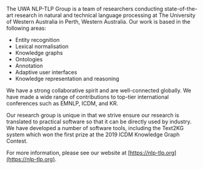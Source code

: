 The UWA NLP-TLP Group is a team of researchers conducting state-of-the-art research in natural and technical language processing at The University of Western Australia in Perth, Western Australia. Our work is based in the following areas:

- Entity recognition
- Lexical normalisation
- Knowledge graphs
- Ontologies
- Annotation
- Adaptive user interfaces
- Knowledge representation and reasoning

We have a strong collaborative spirit and are well-connected globally. We have made a wide range of contributions to top-tier international conferences such as EMNLP, ICDM, and KR.

Our research group is unique in that we strive ensure our research is translated to practical software so that it can be directly used by industry. We have developed a number of software tools, including the Text2KG system which won the first prize at the 2019 ICDM Knowledge Graph Contest.

For more information, please see our website at [https://nlp-tlp.org](https://nlp-tlp.org).
